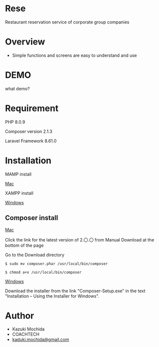 # Rese

Restaurant reservation service of corporate group companies

# Overview

* Simple functions and screens are easy to understand and use

# DEMO

what demo?

# Requirement

PHP 8.0.9

Composer version 2.1.3

Laravel Framework 8.61.0

# Installation

MAMP install 

[Mac](https://www.mamp.info/en/downloads/)

XAMPP install

[Windows](https://www.apachefriends.org/jp/index.html)

## Composer install

[Mac](https://getcomposer.org/download/)

Click the link for the latest version of 2.〇.〇 from Manual Download at the bottom of the page

Go to the Download directory

```
$ sudo mv composer.phar /usr/local/bin/composer
```
```
$ chmod a+x /usr/local/bin/composer
```

[Windows](https://getcomposer.org/doc/00-intro.md#installation-windows)

Download the installer from the link "Composer-Setup.exe" in the text "Installation – Using the Installer for Windows".

# Author

* Kazuki Mochida
* COACHTECH
* kaduki.mochida@gmail.com
